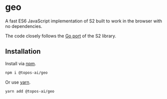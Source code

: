 # geo

A fast ES6 JavaScript implementation of S2 built to work in the browser with no
dependencies.

The code closely follows the [Go port](https://github.com/golang/geo) of the S2
library.

## Installation

Install via [npm](https://www.npmjs.com/).

```bash
npm i @topos-ai/geo
```

Or use [yarn](https://yarnpkg.com/).

```bash
yarn add @topos-ai/geo
```
